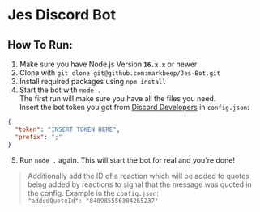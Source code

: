 # Jes Discord Bot

## How To Run:
1. Make sure you have Node.js Version **`16.x.x`** or newer
2. Clone with `git clone git@github.com:markbeep/Jes-Bot.git`
3. Install required packages using `npm install`
4. Start the bot with `node .`  
The first run will make sure you have all the files you need.  
Insert the bot token you got from [Discord Developers](https://discord.com/developers) in `config.json`:
```json
{
  "token": "INSERT TOKEN HERE",
  "prefix": ";"
}
```
5. Run `node .` again. This will start the bot for real and you're done!

>Additionally add the ID of a reaction which will be added to quotes being added by reactions to signal that the message was quoted in the config. Example in the `config.json`:  
`"addedQuoteId": "840985556304265237"`